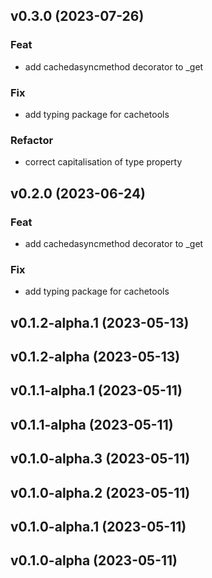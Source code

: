 ## v0.3.0 (2023-07-26)

### Feat

- add cachedasyncmethod decorator to _get

### Fix

- add typing package for cachetools

### Refactor

- correct capitalisation of type property

## v0.2.0 (2023-06-24)

### Feat

- add cachedasyncmethod decorator to _get

### Fix

- add typing package for cachetools

## v0.1.2-alpha.1 (2023-05-13)

## v0.1.2-alpha (2023-05-13)

## v0.1.1-alpha.1 (2023-05-11)

## v0.1.1-alpha (2023-05-11)

## v0.1.0-alpha.3 (2023-05-11)

## v0.1.0-alpha.2 (2023-05-11)

## v0.1.0-alpha.1 (2023-05-11)

## v0.1.0-alpha (2023-05-11)
